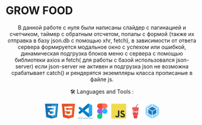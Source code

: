 # GROW FOOD 
<div  id="ladesign_description" align="center" >
  
  <p>В данной работе с нуля были написаны слайдер с пагинацией и счетчиком, таймер с обратным отсчетом, попапы с формой (также их отправка в базу json.db с помощью xhr, fetch),
   в зависимости от ответа сервера формируется модальное окно с успехом или ошибкой, динамическая подгрузка блоков меню с сервера с помощью библиотеки axios и fetch(
   для работы с базой использовался json-server) если json-server не активен и подгрузка json не возможна срабатывает catch() и рендерятся экземпляры класса прописаные в файле js. 
  </p>
  
  
  
:hammer_and_wrench: Languages and Tools :
  <br>
  <br>
  <img src="https://github.com/devicons/devicon/blob/master/icons/css3/css3-original.svg" title="Css3" alt="Css3" width="40" height="40"/>
   <img src="https://github.com/devicons/devicon/blob/master/icons/html5/html5-original.svg" title="Html5" alt="Html5" width="40" height="40"/>
  <img src="https://github.com/devicons/devicon/blob/master/icons/vscode/vscode-original-wordmark.svg" title="vscode" alt="vscode" width="40" height="40"/>
   <img src="https://github.com/devicons/devicon/blob/master/icons/figma/figma-original.svg" title="figma" alt="figma" width="40" height="40"/>
    <img src="https://github.com/devicons/devicon/blob/master/icons/javascript/javascript-original.svg" title="JavaScript" alt="JavaScript" width="40" height="40"/>
   <img src="https://github.com/devicons/devicon/blob/master/icons/gulp/gulp-plain.svg" title="Gulp" alt="Gulp" width="40" height="40"/>
  <img src="https://github.com/devicons/devicon/blob/master/icons/webpack/webpack-original.svg" title="webpack" alt="webpack" width="40" height="40"/>
  </div>
